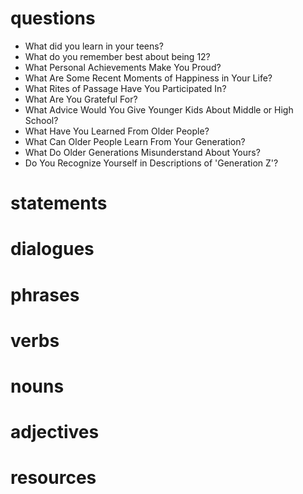 # questions
- What did you learn in your teens?
- What do you remember best about being 12?
- What Personal Achievements Make You Proud?
- What Are Some Recent Moments of Happiness in Your Life?
- What Rites of Passage Have You Participated In?
- What Are You Grateful For?
- What Advice Would You Give Younger Kids About Middle or High School?
- What Have You Learned From Older People?
- What Can Older People Learn From Your Generation?
- What Do Older Generations Misunderstand About Yours?
- Do You Recognize Yourself in Descriptions of 'Generation Z'?



# statements

# dialogues

# phrases

# verbs

# nouns

# adjectives

# resources
